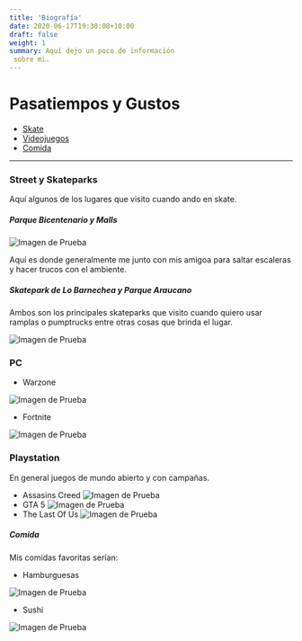 ```yaml
---
title: 'Biografía'
date: 2020-06-17T19:30:08+10:00
draft: false
weight: 1
summary: Aquí dejo un poco de información 
 sobre mi.
---
```


<!-- Ejemplo Shortcodes -->

# Pasatiempos y Gustos

- [Skate](#agregar-iframe-de-fusion-360)
- [Videojuegos](#agregar-video-local-mp4)
- [Comida](#agregar-botón-de-descarga)

----
### Street y Skateparks

Aquí algunos de los lugares que visito cuando ando en skate.

##### Parque Bicentenario y Malls 

![Imagen de Prueba](/img/prueba.jpg)



Aquí es donde generalmente me junto con mis amigoa para saltar escaleras y hacer trucos con el ambiente.

##### Skatepark de Lo Barnechea y Parque Araucano

Ambos son los principales skateparks que visito cuando quiero usar ramplas o pumptrucks entre otras cosas que brinda el lugar.

![Imagen de Prueba](/img/araucano.jpg)

### PC 
- Warzone  

![Imagen de Prueba](/img/warzone.jpg)
- Fortnite

![Imagen de Prueba](/img/fornai.jpeg)



### Playstation 
En general juegos de mundo abierto y con campañas.
- Assasins Creed 
![Imagen de Prueba](/img/ezio.jfif)
- GTA 5
![Imagen de Prueba](/img/gta.jpg)
- The Last Of Us
![Imagen de Prueba](/img/l.jpg)

##### Comida 
Mis comidas favoritas serían:
- Hamburguesas

![Imagen de Prueba](/img/d.jpg)
- Sushi

![Imagen de Prueba](/img/x.jpeg)


